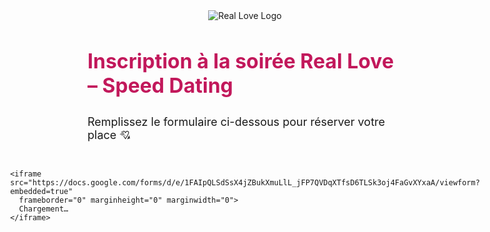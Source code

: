 
<html lang="fr">
<head>
  <meta charset="UTF-8">
  <meta name="viewport" content="width=device-width, initial-scale=1.0">
  <title>Inscription – Soirée Real Love</title>
  <style>
    body 
    <nav style="background-color: #fff0f5; padding: 15px; text-align: center; box-shadow: 0 2px 5px rgba(0,0,0,0.1);">
  <a href="index.html" style="margin: 0 15px; text-decoration: none; color: #c2185b; font-weight: bold;">Accueil</a>
  <a href="evenements.html" style="margin: 0 15px; text-decoration: none; color: #c2185b; font-weight: bold;">Événements</a>
  <a href="inscription.html" style="margin: 0 15px; text-decoration: none; color: #fff; background-color: #c2185b; padding: 8px 15px; border-radius: 8px; text-decoration: none;">💘 Inscription</a>
  <a href="contact.html" style="margin: 0 15px; text-decoration: none; color: #c2185b; font-weight: bold;">Contact</a>
</nav>
{
      background: linear-gradient(to right, #ffe0e9, #fff0f5);
      font-family: 'Segoe UI', Tahoma, Geneva, Verdana, sans-serif;
      text-align: center;
      padding: 40px 20px;
      color: #333;
    }

    .header-logo {
      max-width: 300px;
      margin-bottom: 20px;
    }

    h1 {
      font-size: 32px;
      color: #c2185b;
      margin-bottom: 10px;
    }

    p {
      font-size: 18px;
      margin-bottom: 30px;
    }

    iframe {
      border: none;
      width: 100%;
      max-width: 800px;
      height: 2100px;
      border-radius: 12px;
      box-shadow: 0 4px 20px rgba(0,0,0,0.1);
    }

    .form-container {
      display: flex;
      flex-direction: column;
      align-items: center;
    }

    @media (max-width: 768px) {
      iframe {
        height: 2300px;
      }
    }
  </style>
</head>
<body>

  <div class="form-container">
    <img src="https://i.imgur.com/Uu6uM2W.png" alt="Real Love Logo" class="header-logo"> <!-- Bannière -->
    <h1>Inscription à la soirée Real Love – Speed Dating</h1>
    <p>Remplissez le formulaire ci-dessous pour réserver votre place 💘</p>

    <iframe src="https://docs.google.com/forms/d/e/1FAIpQLSdSsX4jZBukXmuLlL_jFP7QVDqXTfsD6TLSk3oj4FaGvXYxaA/viewform?embedded=true"
      frameborder="0" marginheight="0" marginwidth="0">
      Chargement…
    </iframe>
  </div>

</body>
</html>
 
